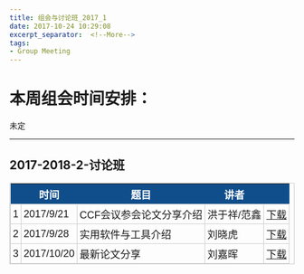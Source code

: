 ```yaml
---
title: 组会与讨论班_2017_1
date: 2017-10-24 10:29:08
excerpt_separator:  <!--More-->
tags:
- Group Meeting
---
```


# 本周组会时间安排：  
未定

<!-- more -->

---

<style type="text/css">
	table.tableizer-table {
		font-size: 18px;
		border: 1px solid #CCC; 
		font-family: Arial, Helvetica, sans-serif;
	} 
	.tableizer-table td {
		padding: 4px;
		margin: 3px;
		border: 1px solid #CCC;
	}
	.tableizer-table th {
		background-color: #104E8B; 
		color: #FFF;
		font-weight: bold;
	}
</style>

## 2017-2018-2-讨论班
<table class="tableizer-table">
<thead><tr class="tableizer-firstrow"><th></th><th>时间</th><th>题目</th><th>讲者</th><th>&nbsp;</th></tr></thead><tbody>
 <tr><td>1</td><td>2017/9/21</td><td>CCF会议参会论文分享介绍</td><td>洪于祥/范鑫</td><td><a href="https://raw.githubusercontent.com/nkiip/nkiip.github.com/master/raw/meetings/ 17-09-21.zip">下载</a></td></tr>
 <tr><td>2</td><td>2017/9/28</td><td>实用软件与工具介绍</td><td>刘晓虎</td><td><a href="https://raw.githubusercontent.com/nkiip/nkiip.github.com/master/raw/meetings/ 17-09-28常用工具使用介绍.pptx">下载</a></td></tr>
 <tr><td>3</td><td>2017/10/20</td><td>最新论文分享</td><td>刘嘉晖</td><td><a href="https://raw.githubusercontent.com/nkiip/nkiip.github.com/master/raw/meetings/ 17-10-20组会.zip">下载</a></td></tr>
</tbody></table>